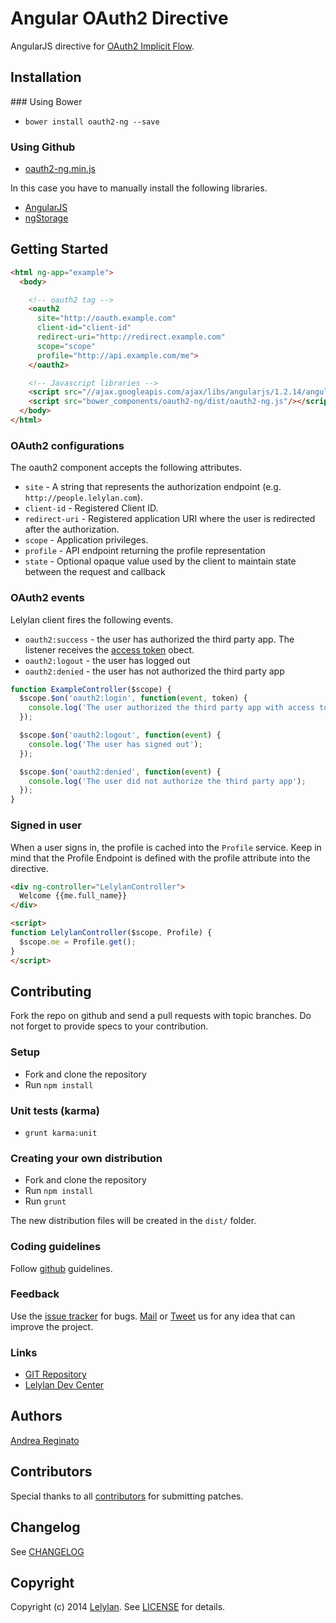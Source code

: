 # Angular OAuth2 Directive

AngularJS directive for [OAuth2 Implicit Flow](http://tools.ietf.org/html/rfc6749#section-1.3.2).



## Installation

### Using Bower

* `bower install oauth2-ng --save`

### Using Github

* [oauth2-ng.min.js]()

In this case you have to manually install the following libraries.

* [AngularJS](http://angularjs.org/)
* [ngStorage](https://github.com/gsklee/ngStorage)



## Getting Started

```html
<html ng-app="example">
  <body>

    <!-- oauth2 tag -->
    <oauth2
      site="http://oauth.example.com"
      client-id="client-id"
      redirect-uri="http://redirect.example.com"
      scope="scope"
      profile="http://api.example.com/me">
    </oauth2>

    <!-- Javascript libraries -->
    <script src="//ajax.googleapis.com/ajax/libs/angularjs/1.2.14/angular.js"></script>
    <script src="bower_components/oauth2-ng/dist/oauth2-ng.js"/></script>
  </body>
</html>
```


### OAuth2 configurations

The oauth2 component accepts the following attributes.

* `site` - A string that represents the authorization endpoint (e.g. `http://people.lelylan.com`).
* `client-id` - Registered Client ID.
* `redirect-uri` - Registered application URI where the user is redirected after the authorization.
* `scope` - Application privileges.
* `profile` - API endpoint returning the profile representation
* `state` - Optional opaque value used by the client to maintain state between the request and callback



### OAuth2 events

Lelylan client fires the following events.

* `oauth2:success` - the user has authorized the third party app.
The listener receives the [access token](http://tools.ietf.org/html/rfc6750#section-4) obect.
* `oauth2:logout` - the user has logged out
* `oauth2:denied` - the user has not authorized the third party app

```javascript
function ExampleController($scope) {
  $scope.$on('oauth2:login', function(event, token) {
    console.log('The user authorized the third party app with access token' + token.access_token);
  });

  $scope.$on('oauth2:logout', function(event) {
    console.log('The user has signed out');
  });

  $scope.$on('oauth2:denied', function(event) {
    console.log('The user did not authorize the third party app');
  });
}
```


### Signed in user

When a user signs in, the profile is cached into the `Profile` service. Keep in mind that the
Profile Endpoint is defined with the profile attribute into the directive.

```html
<div ng-controller="LelylanController">
  Welcome {{me.full_name}}
</div>

<script>
function LelylanController($scope, Profile) {
  $scope.me = Profile.get();
}
</script>
```


## Contributing

Fork the repo on github and send a pull requests with topic branches.
Do not forget to provide specs to your contribution.

### Setup

* Fork and clone the repository
* Run `npm install`

### Unit tests (karma)

* `grunt karma:unit`

### Creating your own distribution

* Fork and clone the repository
* Run `npm install`
* Run `grunt`

The new distribution files will be created in the `dist/` folder.

### Coding guidelines

Follow [github](https://github.com/styleguide/) guidelines.

### Feedback

Use the [issue tracker](http://github.com/andreareginato/ng-oauth/issues) for bugs.
[Mail](mailto:touch@lelylan.com) or [Tweet](http://twitter.com/lelylan) us for any idea
that can improve the project.

### Links

* [GIT Repository](http://github.com/andreareginato/ng-oauth)
* [Lelylan Dev Center](http://dev.lelylan.com)



## Authors

[Andrea Reginato](http://twitter.com/andreareginato)

## Contributors

Special thanks to all [contributors](https://github.com/andreareginato/ng-oauth/contributors)
for submitting patches.

## Changelog

See [CHANGELOG](https://github.com/andreareginato/ng-oauth/blob/master/CHANGELOG.md)

## Copyright

Copyright (c) 2014 [Lelylan](http://lelylan.com).
See [LICENSE](https://github.com/andreareginato/ng-oauth/blob/master/LICENSE.md) for details.
